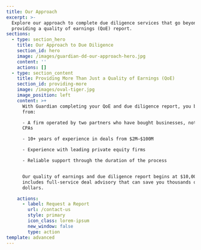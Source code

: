```yaml
---
title: Our Approach
excerpt: >-
  Explore our approach to complete due diligence services that go beyond just
  providing a quality of earnings (QoE) report.
sections:
  - type: section_hero
    title: Our Approach to Due Diligence
    section_id: hero
    image: /images/guardian-dd-our-approach-hero.jpg
    content: ''
    actions: []
  - type: section_content
    title: Providing More Than Just a Quality of Earnings (QoE)
    section_id: providing-more
    image: /images/oval-tiger.jpg
    image_position: left
    content: >+
      With Guardian completing your QoE and due diligence report, you benefit
      from:

      - A firm operated by two partners who have bought businesses, not just
      CPAs

      - 10+ years of experience in deals from $2M–$100M

      - Experience with leading private equity firms

      - Reliable support through the duration of the process


      Our quality of earnings and due diligence report begins at $10,000 and
      includes full-service deal advisory that can save you thousands of
      dollars.

    actions:
      - label: Request a Report
        url: /contact-us
        style: primary
        icon_class: lorem-ipsum
        new_window: false
        type: action
template: advanced
---
```

